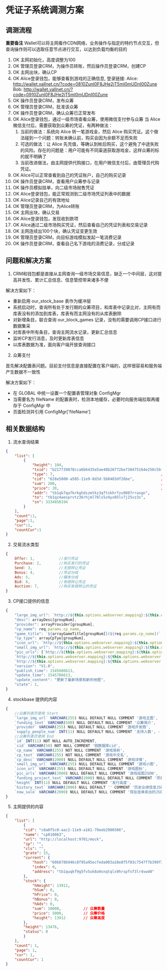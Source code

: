 # 凭证子系统调测方案

## 调测流程

**重要备注** Wallet可以将主网看作CDN网络，业务操作与指定的特约节点交互，但查询操作则可以选取任意节点进行交互，以达到负载均衡的目的

1. OK 主网初始化，高度调整为100
2. OK 管理员登录CRM，为操作员转账，然后操作员登录CRM，创建CP
3. OK 主网出块，确认CP
4. OK Alice登录钱包，能够查看到游戏的正确信息, 登录链接: 
    Alice:  http://wallet.vallnet.cn/?code=0810ZunI0F8JHe2jT5mI0mUDnI00Zune
    Bob:    http://wallet.vallnet.cn/?code=0910ZunI0F8JHe2jT5mI0mUDnI00Zune
5. OK 操作员登录CRM，发布众筹
6. OK 管理员登录CRM，批准该众筹
7. OK 操作员登录CRM，确认众筹已正常发布
8. OK Alice登录钱包，通过一级市场查看众筹，使用微信支付参与众筹
    当 Alice 微信支付后，需要获取到众筹的凭证，有两种做法：
    1. 当前的做法：系统向 Alice 转一笔游戏金，然后 Alice 购买凭证。这个做法碰到一个问题：转账未确认前，购买会因为余额不足而失败
    2. 可选的做法：让 Alice 先充值，等确认到帐后购买，这个避免了中途失败的风险。存在的问题是：用户可能有不同渠道获取游戏金，这样众筹的标的就不明确了
    3. 当前改进做法，由主网提供代购接口，在用户微信支付后，由管理员代购凭证。
9. OK Alice可以正常查看到自己的凭证账户，自己的购买记录
10. OK 操作员登录CRM，查看用户众筹参与记录
11. OK 操作员模拟挂单，向二级市场抛售凭证
11. OK Alice登录钱包，能正常观测到二级市场凭证列表中的数据
12. OK Alice记录自己的有效地址
13. OK 管理员登录CRM，为Alice转账
14. OK 主网出块，确认交易
15. OK Alice登录钱包，发现收到款项
16. OK Alice通过二级市场购买凭证，然后查看自己的凭证列表和交易记录
18. OK 主网连续出100个块，确认凭证变更生效
17. OK 管理员登录CRM，向目标游戏模拟发起一笔消费记录
19. OK 操作员登录CRM，查看自己名下游戏的消费记录，分成记录

## 问题和解决方案

1. CRM和钱包都是直接从主网查询一级市场交易信息，缺乏一个中间层，这对提高并发性、累计汇总信息、信息管控带来诸多不便

解决方案如下：
- 重新启用 our_stock_base 表作为缓冲层
- 系统启动时，查询所有处于发行期的众筹项目，和库表中记录比对，主网有而库表没有的添加到库表，库表有而主网没有的从库表删除
- 对新增条目，联合查询 our_block_games 记录，没有的需要调用CP接口进行数据集采
- 对库表中所有条目，查询主网流水记录，更新汇总信息
- 监听CP发行消息，及时更新库表信息
- 以库表数据为准，面向客户端开放查询接口

2. 众筹支付

首先解决配置表问题。目前支付信息是直接配置在客户端的，这样很容易和服务端产生数据不一致性

解决方案如下：
- 在 GLOBAL 中统一设置一个配置表管理对象 ConfigMgr
- 当需要名为 fileName 的配置表时，检测本地缓存，必要时向服务端拉取再缓存于 ConfigMgr 中
- 页面检测并引用 ConfigMgr['fileName']

## 相关数据结构

1. 流水查询结果
```json
{
    "list": [
        {
            "height": 104,
            "txid": "b217739878cca6b6435e5ae48b26772be738475164e250c5bf5d7ce371f32e09",
            "type": 7,                                                //交易类型
            "cid": "628e5800-a585-11e9-8d3d-5b0483df26be",            //CP编码
            "sum": 200,                                               //数量
            "price": 20,                                              //价格
            "addr": "tb1qk7qafkrkghdszmtkz3qftskhrfzu9087rrasgn",
            "to": "tb1qz4aesprvtz36rhjml78ls5z4yx05lv7j25vz3s",
            "sn": 3334850194
        }
    ],
    "count":1,
    "page":1,
    "cur":1,
    "countCur":1
}
```

2. 交易流水类型
```js
{
    Offer: 1,           //发行凭证
    Purchase: 2,        //购买发行的凭证
    Send: 3,            //无偿转让凭证
    Bonus: 4,           //凭证分成
    Ads: 5,             //媒体分成
    Bid: 6,             //有偿转让凭证
    Auction: 7,         //购买有偿转让的凭证
}
```

3. CP接口提供的信息
```js
{
    "large_img_url": `http://${this.options.webserver.mapping}:${this.options.webserver.port}/image/` + groupNum + "/large_img.jpg",
    "desc": arrayDesc[groupNum],
    "provider": arrayProvider[groupNum],
    "cp_name": req.params.cp_name,
    "game_title": `${arrayGameTitle[groupNum]}(${req.params.cp_name})`,
    "cp_type": arrayCpTye[groupNum],
    "icon_url": `http://${this.options.webserver.mapping}:${this.options.webserver.port}/image/${groupNum}/icon_img.jpg`,
    "small_img_url": `http://${this.options.webserver.mapping}:${this.options.webserver.port}/image/` + groupNum + "/small_img.jpg",
    "pic_urls": [`http://${this.options.webserver.mapping}:${this.options.webserver.port}/image/` + groupNum + "/pic1.jpg",
    `http://${this.options.webserver.mapping}:${this.options.webserver.port}/image/` + groupNum + "/pic2.jpg",
    `http://${this.options.webserver.mapping}:${this.options.webserver.port}/image/` + groupNum + "/pic3.jpg"],
    "version": "V1.0",
    "publish_time": 1545606613,
    "update_time": 1545706613,
    "update_content": "更新了最新场景和新的地图",
    "state": 1,
}
```

4. stockbase 提供的内容
```js
{
    //众筹列表页使用 Start
    `large_img_url` VARCHAR(255) NULL DEFAULT NULL COMMENT '游戏主图',
    `funding_text` VARCHAR(500) NULL DEFAULT NULL COMMENT '众筹简介',
    `provider` VARCHAR(255) NULL DEFAULT NULL COMMENT '游戏开发商',
    `supply_people_num` INT(11) NULL DEFAULT NULL COMMENT '支持人数', - 使用 买单数量 填充
    //众筹列表页使用 End
    `id` INT(11) NOT NULL AUTO_INCREMENT,
    `cid` VARCHAR(50) NOT NULL COMMENT '链数据库cid',
    `cp_name` VARCHAR(255) NOT NULL COMMENT '游戏简称',
    `cp_text` VARCHAR(255) NOT NULL COMMENT '游戏中文名',
    `cp_desc` VARCHAR(2000) NULL DEFAULT NULL COMMENT '游戏详情',
    `small_img_url` VARCHAR(255) NULL DEFAULT NULL COMMENT '游戏小图',
    `icon_url` VARCHAR(255) NULL DEFAULT NULL COMMENT '游戏图标',
    `pic_urls` VARCHAR(2000) NULL DEFAULT NULL COMMENT '游戏组图JSON',
    `funding_project_text` VARCHAR(2000) NULL DEFAULT NULL COMMENT '项目介绍',
    `height` INT(11) NULL DEFAULT NULL COMMENT '发行高度',
    `history_text` VARCHAR(2000) NULL DEFAULT '' COMMENT '历史业绩信息JSON数组',
    `now_sale` VARCHAR(2000) NULL DEFAULT NULL COMMENT '现在挂单卖出的JSON字符串',
}
```

5. 主网提供的内容
```json
{
    "list": [
        {
        "cid": "c8a0f5c0-aac2-11e9-a161-79eeb2900306",
        "name": "cp010063",
        "url": "http://localhost:9701/mock",
        "ip": "",
        "cls": "",
        "grate": 15,
        "current": {
            "hash": "60b878b946c8f95a95ecfeda003a18e8f5f03c7547f7b399f3ff65782824d669",
            "index": 0,
            "address": "tb1quqkf9g5fv5uk8a9snqtqlx9hrspfsf3lr4vw40"
        },
        "stock": {
            "hHeight": 13912,
            "hSum": 0,
            "hPrice": 0,
            "hBonus": 0,
            "hAds": 0,
            "sum": 10000,          // 众筹数量
            "price": 5000,         // 众筹价格
            "height": 13912        // 众筹高度
        },
        "height": 13476,
        "status": 0
        }
    ],
    "count": 1,
    "page": 1,
    "cur": 1,
    "countCur": 1
}
```


